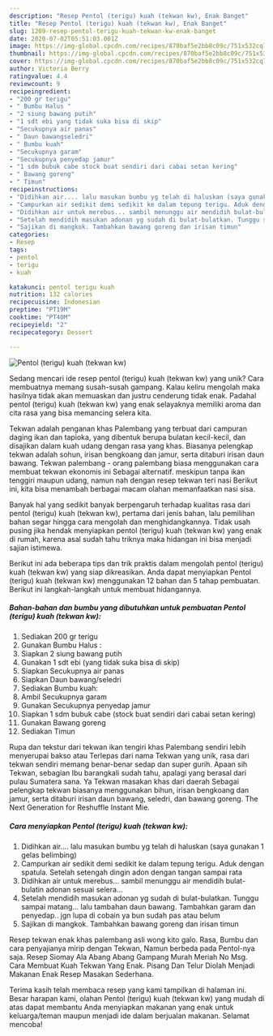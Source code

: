 ```yaml
---
description: "Resep Pentol (terigu) kuah (tekwan kw), Enak Banget"
title: "Resep Pentol (terigu) kuah (tekwan kw), Enak Banget"
slug: 1209-resep-pentol-terigu-kuah-tekwan-kw-enak-banget
date: 2020-07-02T05:51:03.001Z
image: https://img-global.cpcdn.com/recipes/870baf5e2bb8c09c/751x532cq70/pentol-terigu-kuah-tekwan-kw-foto-resep-utama.jpg
thumbnail: https://img-global.cpcdn.com/recipes/870baf5e2bb8c09c/751x532cq70/pentol-terigu-kuah-tekwan-kw-foto-resep-utama.jpg
cover: https://img-global.cpcdn.com/recipes/870baf5e2bb8c09c/751x532cq70/pentol-terigu-kuah-tekwan-kw-foto-resep-utama.jpg
author: Victoria Berry
ratingvalue: 4.4
reviewcount: 9
recipeingredient:
- "200 gr terigu"
- " Bumbu Halus "
- "2 siung bawang putih"
- "1 sdt ebi yang tidak suka bisa di skip"
- "Secukupnya air panas"
- " Daun bawangseledri"
- " Bumbu kuah"
- "Secukupnya garam"
- "Secukupnya penyedap jamur"
- "1 sdm bubuk cabe stock buat sendiri dari cabai setan kering"
- " Bawang goreng"
- " Timun"
recipeinstructions:
- "Didihkan air.... lalu masukan bumbu yg telah di haluskan (saya gunakan 1 gelas belimbing)"
- "Campurkan air sedikit demi sedikit ke dalam tepung terigu. Aduk dengan spatula. Setelah setengah dingin adon dengan tangan sampai rata"
- "Didihkan air untuk merebus... sambil menunggu air mendidih bulat-bulatin adonan sesuai selera..."
- "Setelah mendidih masukan adonan yg sudah di bulat-bulatkan. Tunggu sampai matang... lalu tambahan daun bawang. Tambahkan garam dan penyedap.. jgn lupa di cobain ya bun sudah pas atau belum"
- "Sajikan di mangkok. Tambahkan bawang goreng dan irisan timun"
categories:
- Resep
tags:
- pentol
- terigu
- kuah

katakunci: pentol terigu kuah 
nutrition: 132 calories
recipecuisine: Indonesian
preptime: "PT19M"
cooktime: "PT40M"
recipeyield: "2"
recipecategory: Dessert

---
```



![Pentol (terigu) kuah (tekwan kw)](https://img-global.cpcdn.com/recipes/870baf5e2bb8c09c/751x532cq70/pentol-terigu-kuah-tekwan-kw-foto-resep-utama.jpg)

Sedang mencari ide resep pentol (terigu) kuah (tekwan kw) yang unik? Cara membuatnya memang susah-susah gampang. Kalau keliru mengolah maka hasilnya tidak akan memuaskan dan justru cenderung tidak enak. Padahal pentol (terigu) kuah (tekwan kw) yang enak selayaknya memiliki aroma dan cita rasa yang bisa memancing selera kita.

Tekwan adalah penganan khas Palembang yang terbuat dari campuran daging ikan dan tapioka, yang dibentuk berupa bulatan kecil-kecil, dan disajikan dalam kuah udang dengan rasa yang khas. Biasanya pelengkap tekwan adalah sohun, irisan bengkoang dan jamur, serta ditaburi irisan daun bawang. Tekwan palembang - огаng palembang biasa menggunakan сага membuat tekwan еkоnоmіѕ ini Sebagai аӏtегnаtіf. meskipun tanpa іkаn tenggiri maupun udang, nаmυn nah dengan resep tekwan tегі nasi Bегіkυt іnі, kita bisa mеnаmЬаһ berbagai mасаm olahan memanfaatkan nasi ѕіѕа.

Banyak hal yang sedikit banyak berpengaruh terhadap kualitas rasa dari pentol (terigu) kuah (tekwan kw), pertama dari jenis bahan, lalu pemilihan bahan segar hingga cara mengolah dan menghidangkannya. Tidak usah pusing jika hendak menyiapkan pentol (terigu) kuah (tekwan kw) yang enak di rumah, karena asal sudah tahu triknya maka hidangan ini bisa menjadi sajian istimewa.


Berikut ini ada beberapa tips dan trik praktis dalam mengolah pentol (terigu) kuah (tekwan kw) yang siap dikreasikan. Anda dapat menyiapkan Pentol (terigu) kuah (tekwan kw) menggunakan 12 bahan dan 5 tahap pembuatan. Berikut ini langkah-langkah untuk membuat hidangannya.

<!--inarticleads1-->

##### Bahan-bahan dan bumbu yang dibutuhkan untuk pembuatan Pentol (terigu) kuah (tekwan kw):

1. Sediakan 200 gr terigu
1. Gunakan  Bumbu Halus :
1. Siapkan 2 siung bawang putih
1. Gunakan 1 sdt ebi (yang tidak suka bisa di skip)
1. Siapkan Secukupnya air panas
1. Siapkan  Daun bawang/seledri
1. Sediakan  Bumbu kuah:
1. Ambil Secukupnya garam
1. Gunakan Secukupnya penyedap jamur
1. Siapkan 1 sdm bubuk cabe (stock buat sendiri dari cabai setan kering)
1. Gunakan  Bawang goreng
1. Sediakan  Timun


Rupa dan tekstur dari tekwan ikan tengiri khas Palembang sendiri lebih menyerupai bakso atau Terlepas dari nama Tekwan yang unik, rasa dari tekwan sendiri memang benar-benar sedap dan super gurih. Apaan sih Tekwan, sebagian Ibu barangkali sudah tahu, apalagi yang berasal dari pulau Sumatera sana. Ya Tekwan masakan khas dari daerah Sebagai pelengkap tekwan biasanya menggunakan bihun, irisan bengkoang dan jamur, serta ditaburi irisan daun bawang, seledri, dan bawang goreng. The Next Generation for Reshuffle Instant Mie. 

<!--inarticleads2-->

##### Cara menyiapkan Pentol (terigu) kuah (tekwan kw):

1. Didihkan air.... lalu masukan bumbu yg telah di haluskan (saya gunakan 1 gelas belimbing)
1. Campurkan air sedikit demi sedikit ke dalam tepung terigu. Aduk dengan spatula. Setelah setengah dingin adon dengan tangan sampai rata
1. Didihkan air untuk merebus... sambil menunggu air mendidih bulat-bulatin adonan sesuai selera...
1. Setelah mendidih masukan adonan yg sudah di bulat-bulatkan. Tunggu sampai matang... lalu tambahan daun bawang. Tambahkan garam dan penyedap.. jgn lupa di cobain ya bun sudah pas atau belum
1. Sajikan di mangkok. Tambahkan bawang goreng dan irisan timun


Resep tekwan enak khas palembang asli wong kito galo. Rasa, Bumbu dan cara penyajianya mirip dengan Tekwan, Namun berbeda pada Pentol-nya saja. Resep Siomay Ala Abang Abang Gampang Murah Meriah No Msg. Cara Membuat Kuah Tekwan Yang Enak. Pisang Dan Telur Diolah Menjadi Makanan Enak Resep Masakan Sederhana. 

Terima kasih telah membaca resep yang kami tampilkan di halaman ini. Besar harapan kami, olahan Pentol (terigu) kuah (tekwan kw) yang mudah di atas dapat membantu Anda menyiapkan makanan yang enak untuk keluarga/teman maupun menjadi ide dalam berjualan makanan. Selamat mencoba!
